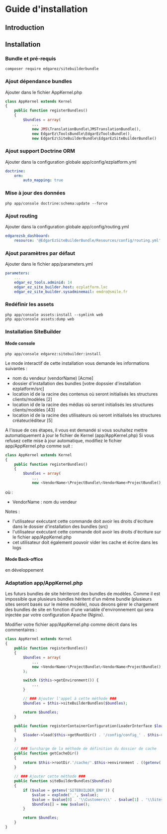 # Guide d'installation

## Introduction

## Installation

### Bundle et pré-requis

```console
composer require edgarez/sitebuilderbundle
```

### Ajout dépendance bundles

Ajouter dans le fichier AppKernel.php

```php
class AppKernel extends Kernel
{
    public function registerBundles()
    {
        $bundles = array(
            ...
            new JMS\TranslationBundle\JMSTranslationBundle(),
            new EdgarEz\ToolsBundle\EdgarEzToolsBundle(),
            new EdgarEz\SiteBuilderBundle\EdgarEzSiteBuilderBundle()
```

### Ajout support Doctrine ORM

Ajouter dans la configuration globale app/config/ezplatform.yml

```yaml
doctrine:
    orm:
        auto_mapping: true
```

### Mise à jour des données

```console
php app/console doctrine:schema:update --force
```

### Ajout routing

Ajouter dans la configuration globale app/config/routing.yml

```yaml
edgarezsb_dashboard:
    resource: '@EdgarEzSiteBuilderBundle/Resources/config/routing.yml'
```

### Ajout paramètres par défaut

Ajouter dans le fichier app/parameters.yml

```yml
parameters:
    ...
    edgar_ez_tools.adminid: 14
    edgar_ez_site_builder.host: ezplatform.lxc
    edgar_ez_site_builder.sysadminemail: emdro@smile.fr
```

### Redéfinir les assets

```console
php app/console assets:install --symlink web
php app/console assets:dump web
```

### Installation SiteBuilder

#### Mode console

```console
php app/console edgarez:sitebuilder:install
```

Le mode interactif de cette installation vous demande les informations suivantes :

* nom du vendeur (vendorName) [Acme]
* dossier d'installation des bundles [votre dopssier d'installation ezplatform/src]
* location id de la racine des contenus où seront initialisés les structures clients/modèles [2]
* location id de la racine des médias où seront initialisés les structures clients/modèles [43]
* location id de la racine des utilisateurs où seront initialisés les structures créateur/éditeur [5]

A l'issue de ces étapes, il vous est demandé si vous souhaitez mettre automatiquement à jour le fichier de Kernel (app/AppKernel.php)
Si vous refusez cette mise à jour automatique, modifiez le fichier app/AppKernel.php comme suit :

```php
class AppKernel extends Kernel
{
    public function registerBundles()
    {
        $bundles = array(
            ...
            new <VendorName>\ProjectBundle\<VendorName>ProjectBundle(),
```

où :

* VendorName : nom du vendeur

Notes :

* l'utilisateur exécutant cette commande doit avoir les droits d'écriture dans le dossier d'installation des bundles (src)
* l'utilisateur exécutant cette commande doit avoir les droits d'écriture sur le fichier app/AppKernel.php
* cet utilisateur doit également pouvoir vider les cache et écrire dans les logs

#### Mode Back-office

en développement

### Adaptation app/AppKernel.php

Les futurs bundles de site hériteront des bundles de modèles.
Comme il est impossible que plusieurs bundles héritent d'un même bundle (plusieurs sites seront basés sur le même modèle), nous devons gérer le chargement des bundles de site en fonction d'une variable d'environnement qui sera injectée par votre configuration Apache (Nginx).

Modifier votre fichier app/AppKernel.php comme décrit dans les commentaires :

```php
class AppKernel extends Kernel
{
    public function registerBundles()
    {
        $bundles = array(
            ...
            new <VendorName>\ProjectBundle\<VendorName>ProjectBundle(),
        );

        switch ($this->getEnvironment()) {
            ...
        }

        // ### Ajouter l'appel à cette méthode ###
        $bundles = $this->siteBuilderBundles($bundles);

        return $bundles;
    }

    public function registerContainerConfiguration(LoaderInterface $loader)
    {
        $loader->load($this->getRootDir() . '/config/config_' . $this->getEnvironment() . '.yml');
    }

    // ### Surcharge de la méthode de définition du dossier de cache
    public function getCacheDir()
    {
        return $this->rootDir.'/cache/'.$this->environment . ((getenv('SITEBUILDER_ENV')) ? '/' . getenv('SITEBUILDER_ENV') : '');
    }
    
    // ### Ajouter cette méthode ###
    public function siteBuilderBundles($bundles)
    {
        if ($value = getenv('SITEBUILDER_ENV')) {
            $value = explode('_', $value);
            $value = $value[0] . '\\Customers\\' . $value[1] . '\\Sites\\' . $value[2] . 'Bundle\\' . $value[0] . 'Customers' . $value[1] . 'Sites' . $value[2] . 'Bundle';
            $bundles[] = new $value();
        }

        return $bundles;
    }
}
```

